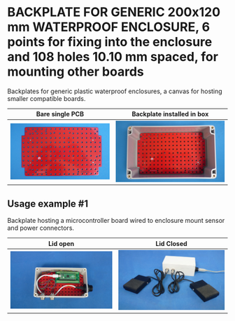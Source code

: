 
# BACKPLATE FOR GENERIC 200x120 mm WATERPROOF ENCLOSURE, 6 points for fixing into the enclosure and 108 holes 10.10 mm spaced, for mounting other boards

Backplates for generic plastic waterproof enclosures, a canvas for hosting smaller compatible boards.

Bare single PCB                              |Backplate installed in box                          |
---------------------------------------------|----------------------------------------------------|
![](/a-backplates/a02/assets/img/barepcb.jpg)|![](/a-backplates/a02/assets/img/installedinbox.jpg)|


## Usage example #1

Backplate hosting a microcontroller board wired to enclosure mount sensor and power connectors.



Lid open                                     |Lid Closed                                       |
---------------------------------------------|-------------------------------------------------|
![](/a-backplates/a01/assets/img/lidopen1.jpg)|![](/a-backplates/a01/assets/img/lidclosed1.jpg)|


